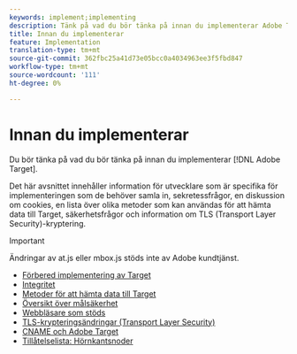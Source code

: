 ```yaml
---
keywords: implement;implementing
description: Tänk på vad du bör tänka på innan du implementerar Adobe Target.
title: Innan du implementerar
feature: Implementation
translation-type: tm+mt
source-git-commit: 362fbc25a41d73e05bcc0a4034963ee3f5fbd847
workflow-type: tm+mt
source-wordcount: '111'
ht-degree: 0%

---
```



# Innan du implementerar

Du bör tänka på vad du bör tänka på innan du implementerar [!DNL Adobe Target].

Det här avsnittet innehåller information för utvecklare som är specifika för implementeringen som de behöver samla in, sekretessfrågor, en diskussion om cookies, en lista över olika metoder som kan användas för att hämta data till Target, säkerhetsfrågor och information om TLS (Transport Layer Security)-kryptering.

>[!IMPORTANT]
>
>Ändringar av at.js eller mbox.js stöds inte av Adobe kundtjänst.

- [Förbered implementering av Target](prepare-to-implement-target.md)
- [Integritet](c-privacy/privacy.md)
- [Metoder för att hämta data till Target](c-methods-to-get-data-into-target/methods-to-get-data-into-target.md)
- [Översikt över målsäkerhet](target-security-overview.md)
- [Webbläsare som stöds](supported-browsers.md)
- [TLS-krypteringsändringar (Transport Layer Security)](tls-transport-layer-security-encryption.md)
- [CNAME och Adobe Target](implement-cname-support-in-target.md)
- [Tillåtelselista: Hörnkantsnoder](/help/c-implementing-target/c-considerations-before-you-implement-target/allowlist-edges.md)
